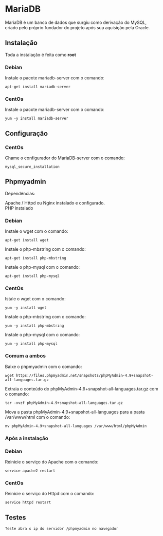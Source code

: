 # MariaDB

MariaDB é um banco de dados que surgiu como derivação do MySQL, criado pelo próprio fundador do projeto após sua aquisição pela Oracle.

## Instalação

Toda a instalação é feita como **root**

### Debian

Instale o pacote mariadb-server com o comando:

 `apt-get install mariadb-server`

### CentOs

Instale o pacote mariadb-server com o comando:

 `yum -y install mariadb-server`

## Configuração

### CentOs

Chame o configurador do MariaDB-server com o comando:

 `mysql_secure_installation`

## Phpmyadmin

Dependências:

Apache / Httpd ou Nginx instalado e configurado.  
PHP instalado

### Debian

Instale o wget com o comando:

 `apt-get install wget`

Instale o php-mbstring com o comando:

 `apt-get install php-mbstring`  
  
Instale o php-mysql com o comando:

`apt-get install php-mysql`

### CentOs

 Istale o wget com o comando:

 `yum -y install wget`

Instale o php-mbstring com o comando:

 `yum -y install php-mbstring`

Instale o php-mysql com o comando:

 `yum -y install php-mysql`

### Comum a ambos

Baixe o phpmyadmin com o comando:

 `wget https://files.phpmyadmin.net/snapshots/phpMyAdmin-4.9+snapshot-all-languages.tar.gz`

Extraia o conteúdo do phpMyAdmin-4.9+snapshot-all-languages.tar.gz com o comando:

 `tar -xvzf phpMyAdmin-4.9+snapshot-all-languages.tar.gz`

Mova a pasta phpMyAdmin-4.9+snapshot-all-languages para a pasta /var/www/html com o comando:

 `mv phpMyAdmin-4.9+snapshot-all-languages /var/www/html/phpMyAdmin
`

### Após a instalação

### Debian

Reinicie o serviço do Apache com o comando:

 `service apache2 restart`

### CentOs

Reinicie o serviço do Httpd com o comando:

 `service httpd restart`

## Testes

 `Teste abra o ip do servidor /phpmyadmin no navegador`